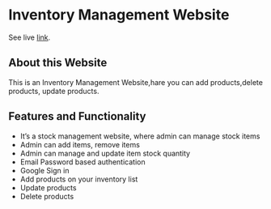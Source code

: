 # Inventory Management Website

See live [link](https://inventory-website-2239c.web.app/).

## About this Website
This is an Inventory Management Website,hare you can add products,delete products, update products.

## Features and Functionality
* It’s a stock management website, where admin can manage stock items
* Admin can add items, remove items
* Admin can manage and update item stock quantity
* Email Password based authentication
* Google Sign in
* Add products  on your inventory list
* Update products 
* Delete products
